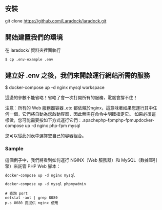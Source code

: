 ## 安裝
git clone https://github.com/Laradock/laradock.git
## 開始建置我們的環境
在 laradock/ 資料夾裡面執行
```
$ cp .env-example .env
```
## 建立好 .env 之後，我們來開啟運行網站所需的服務
$ docker-compose up -d nginx mysql workspace

這邊的參數不能省略！省略了會一次打開所有的服務，電腦會撐不住！

注意：所有的 Web 服務器容器..etc 都依賴於nginx，這意味著如果您運行其中任何一個，它們將自動為您啟動容器，因此無需在命令中明確指定它。
如果必須這樣做，您可能需要按如下方式運行它們：.apachephp-fpmphp-fpmupdocker-compose up -d nginx php-fpm mysql

您可以從此列表中選擇您自己的容器組合。

### Sample
這個例子中，我們將看到如何運行 NGINX（Web 服務器）和 MySQL（數據庫引擎）來託管 PHP Web 腳本：
```
docker-compose up -d nginx mysql

docker-compose up -d mysql phpmyadmin

# 查詢 port
netstat -ant | grep 8080
p.s 8080 要提供 nginx 使用
```

